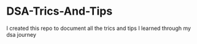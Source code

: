 # DSA-Trics-And-Tips

I created this repo to document all the trics and tips I learned through my dsa journey

